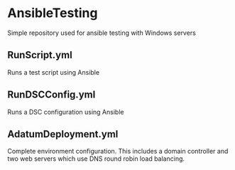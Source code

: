 # AnsibleTesting
Simple repository used for ansible testing with Windows servers

## RunScript.yml
Runs a test script using Ansible

## RunDSCConfig.yml
Runs a DSC configuration using Ansible

## AdatumDeployment.yml
Complete environment configuration. This includes a domain controller and 
two web servers which use DNS round robin load balancing.